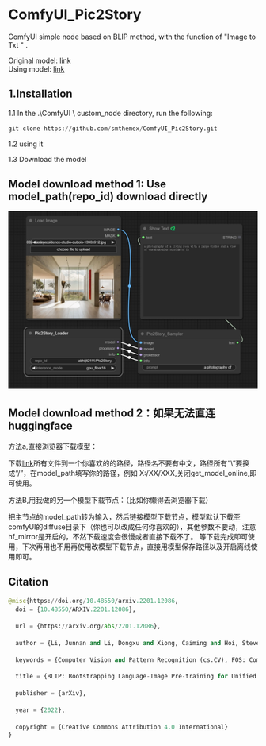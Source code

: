 # ComfyUI_Pic2Story

ComfyUI simple node based on BLIP method, with the function of "Image to Txt " .   

Original model: [link](https://huggingface.co/Salesforce/blip-image-captioning-large)    
Using model: [link](https://huggingface.co/abhijit2111/Pic2Story)    

1.Installation
-----
  1.1 In the .\ComfyUI \ custom_node directory, run the following:  
  
  ``` python 
  git clone https://github.com/smthemex/ComfyUI_Pic2Story.git
  ```
  1.2 using it

  1.3 Download the model 
  
  Model download method 1: Use model_path(repo_id) download directly   
  ----
  
  ![](https://github.com/smthemex/ComfyUI_Pic2Story/blob/main/example/example.png)
    
  Model download method 2：如果无法直连huggingface  
  ---
  
 方法a,直接浏览器下载模型：   
    
 下载[link](https://huggingface.co/abhijit2111/Pic2Story/tree/main)所有文件到一个你喜欢的的路径，路径名不要有中文，路径所有“\”要换成“/”，在model_path填写你的路径，例如 X:/XX/XXX,关闭get_model_online,即可使用。  

 方法B,用我做的另一个模型下载节点：（比如你懒得去浏览器下载）  

 把主节点的model_path转为输入，然后链接模型下载节点，模型默认下载至comfyUI的diffuse目录下（你也可以改成任何你喜欢的），其他参数不要动，注意hf_mirror是开启的，不然下载速度会很慢或者直接下载不了。 等下载完成即可使用，下次再用也不用再使用改模型下载节点，直接用模型保存路径以及开启离线使用即可。  

Citation
------

``` python  
@misc{https://doi.org/10.48550/arxiv.2201.12086,
  doi = {10.48550/ARXIV.2201.12086},
  
  url = {https://arxiv.org/abs/2201.12086},
  
  author = {Li, Junnan and Li, Dongxu and Xiong, Caiming and Hoi, Steven},
  
  keywords = {Computer Vision and Pattern Recognition (cs.CV), FOS: Computer and information sciences, FOS: Computer and information sciences},
  
  title = {BLIP: Bootstrapping Language-Image Pre-training for Unified Vision-Language Understanding and Generation},
  
  publisher = {arXiv},
  
  year = {2022},
  
  copyright = {Creative Commons Attribution 4.0 International}
}
```
